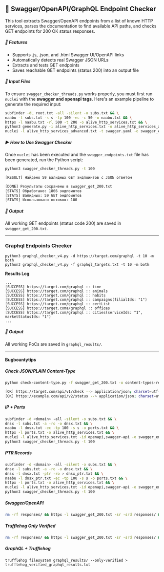 ## 🧪 Swagger/OpenAPI/GraphQL Endpoint Checker

This tool extracts Swagger/OpenAPI endpoints from a list of known HTTP services, parses the documentation to find available API paths, and checks GET endpoints for 200 OK status responses.

##### 🚀 Features
- Supports .js, .json, and .html Swagger UI/OpenAPI links
- Automatically detects real Swagger JSON URLs
- Extracts and tests GET endpoints
- Saves reachable GET endpoints (status 200) into an output file

##### 📂 Input Files
To ensure `swagger_checker_threads.py` works properly, you must first run `nuclei` with the **swagger and openapi tags**. Here's an example pipeline to generate the required input:
```bash
subfinder -dL root.txt -all -silent -o subs.txt && \
naabu -l subs.txt -s s -tp 100 -ec -c 50 -o naabu.txt && \
httpx -l naabu.txt -rl 500 -t 200 -o alive_http_services.txt && \
python3 generate.py -i alive_http_services.txt -o alive_http_services_advanced.txt && \
nuclei -l alive_http_services_advanced.txt -t swagger.yaml -o swagger_endpoints.txt -rl 1000 -c 100
```

##### ▶️ How to Use Swagger Checker
Once `nuclei` has been executed and the `swagger_endpoints.txt` file has been generated, run the Python script:
```bash
python3 swagger_checker_threads.py -t 100

[RESULT] Найдено 59 валидных GET эндпоинтов с JSON ответом

[DONE] Результаты сохранены в swagger_get_200.txt
[STATS] Обработано: 1866 эндпоинтов
[STATS] Валидных: 59 GET эндпоинтов
[STATS] Использовано потоков: 100
```
##### 📄 Output
All working GET endpoints (status code 200) are saved in `swagger_get_200.txt`.

---
### Graphql Endpoints Checker
```
python3 graphql_checker_v4.py -d https://target.com/graphql -t 10 -m both
python3 graphql_checker_v4.py -f graphql_targets.txt -t 10 -m both
```
**Results Log**
```
...
[SUCCESS] https://target.com/graphql :: time
[SUCCESS] https://target.com/graphql :: animals
[SUCCESS] https://target.com/graphql :: habits
[SUCCESS] https://target.com/graphql :: campaigns(filialIds: "1")
[SUCCESS] https://target.com/graphql :: certList
[SUCCESS] https://target.coma/graphql :: offices
[SUCCESS] https://target.com/graphql :: cities(serviceIds: "1", marketStatusIds: "1")
...
```

##### 📄 Output
All working PoCs are saved in `graphql_results/`.

---
#### Bugbountytips

##### Check JSON/PLAIN Content-Type

```bash
python check-content-type.py -f swagger_get_200.txt -o content-types-results.txt

[OK] https://target.com/api/v1/check --> application/json; charset=utf-8
[OK] https://example.com/api/v2/status --> application/json; charset=utf-8
```

##### IP + Ports

```bash
subfinder -d <domain> -all -silent -o subs.txt && \
dnsx -l subs.txt -a -ro -o dnsx.txt && \
naabu -l dnsx.txt -ec -tp 100 -s s -o ports.txt && \
httpx -l ports.txt -o alive_http_services.txt && \
nuclei -l alive_http_services.txt -id openapi,swagger-api -o swagger_endpoints.txt -rl 1000 -c 100 && \
python3 swagger_checker_threads.py -t 100
```

##### PTR Records

```bash
subfinder -d <domain> -all -silent -o subs.txt && \
dnsx -l subs.txt -a -ro -o dnsx.txt && \
dnsx -l dnsx.txt -ptr -ro > dnsx_ptr.txt && \
naabu -l dnsx_ptr.txt -ec -tp 100 -s s -o ports.txt && \
httpx -l ports.txt -o alive_http_services.txt && \
nuclei -l alive_http_services.txt -id openapi,swagger-api -o swagger_endpoints.txt -rl 1000 -c 100 && \
python3 swagger_checker_threads.py -t 100
```

##### Swagger/OpenAPI
```bash
rm -rf responses/ && httpx -l swagger_get_200.txt -sr -srd responses/ && trufflehog filesystem responses/ > trufflehog_swagger_results.txt
```
##### Trufflehog Only Verified
```bash
rm -rf responses/ && httpx -l swagger_get_200.txt -sr -srd responses/ && trufflehog filesystem responses/ --only-verified > trufflehog_verified_swagger_results.txt
```

##### GraphQL + Trufflehog
```
trufflehog filesystem graphql_results/ --only-verified > trufflehog_verified_graphql_results.txt
```
